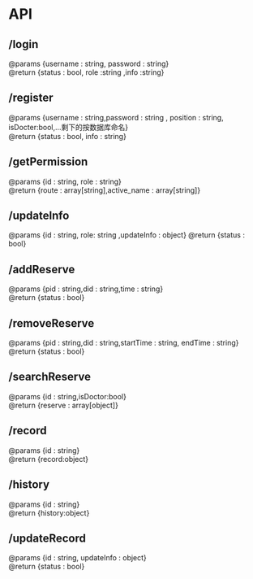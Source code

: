 # API  
## /login
@params {username : string, password  : string}  
@return {status : bool, role :string ,info :string}
## /register
@params {username : string,password : string , position : string, isDocter:bool,...剩下的按数据库命名}  
@return {status : bool, info : string}

## /getPermission
@params {id : string, role : string}  
@return {route : array[string],active_name : array[string]}  
## /updateInfo
@params {id : string, role: string ,updateInfo : object} 
@return {status : bool}

## /addReserve
@params {pid : string,did : string,time : string}  
@return {status : bool}
## /removeReserve
@params {pid : string,did : string,startTime : string, endTime : string}   
@return {status : bool}
## /searchReserve
@params {id : string,isDoctor:bool}  
@return {reserve : array[object]}

## /record
@params {id : string}  
@return {record:object}

## /history
@params {id : string}  
@return {history:object}

## /updateRecord
@params {id : string, updateInfo : object}  
@return {status : bool}

